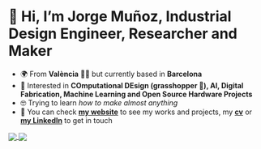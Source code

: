 # 👋 Hi, I’m Jorge Muñoz, Industrial Design Engineer, Researcher and Maker
- 🌍 From **València** 🧨🔥 but currently based in **Barcelona**
- 🤗 Interested in **COmputational DEsign (grasshopper 🦗), AI, Digital Fabrication, Machine Learning and Open Source Hardware Projects**
- 🤓 Trying to learn *how to make almost anything*
- 🔗 You can check **[my website](https://jmuozan.github.io/jorgemunyozz.github.io/)** to see my works and projects, my **[cv](https://jmuozan.github.io/docs/CV.pdf)** or **[my LinkedIn](https://www.linkedin.com/in/jorgemunozzanon/)** to get in touch

<a href="https://github.com/anuraghazra/github-readme-stats">
  <img align="center" src="https://github-readme-stats.vercel.app/api?username=jmuozan&count_private=true&show_icons=true&include_all_commits=true&hide_border=true&hide_title=true" />
</a>
<a href="https://github.com/anuraghazra/github-readme-stats"><img align="center" src="https://github-readme-stats.vercel.app/api/top-langs/?username=jmuozan&layout=compact&theme=buefy&hide_border=true&hide=html&hide_title=true" />
</a> 
<!---
Idees:

- [ ] Ruta esmorzars
- [ ] GPX from drawings?????
--->
